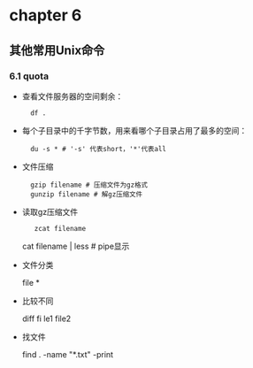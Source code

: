 # chapter 6

## 其他常用Unix命令
### 6.1 quota
* 查看文件服务器的空间剩余：

		df .
* 每个子目录中的千字节数，用来看哪个子目录占用了最多的空间：

		du -s * # '-s' 代表short，'*'代表all
* 文件压缩

		gzip filename # 压缩文件为gz格式
		gunzip filename # 解gz压缩文件
* 读取gz压缩文件

		 zcat filename
     cat filename | less # pipe显示
     
* 文件分类

     file *
* 比较不同

     diff fi le1 file2
* 找文件

     find . -name "*.txt" -print
